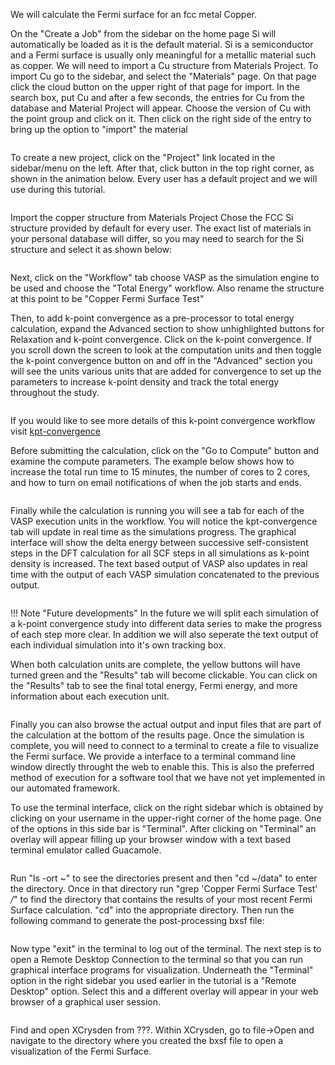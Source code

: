 <!-- TODO by TB -->

We will calculate the Fermi surface for an fcc metal Copper.

On the "Create a Job" from the sidebar on the home page Si will automatically be loaded as it is the default material.  Si is a semiconductor and a Fermi surface is usually only meaningful for a metallic material such as copper.  We will need to import a Cu structure from Materials Project.  To import Cu go to the sidebar, and select the "Materials" page.  On that page click the cloud button on the upper right of that page for import.  In the search box, put Cu and after a few seconds, the entries for Cu from the database and Material Project will appear.  Choose the version of Cu with the point group  and click on it.  Then click on the right side of the entry to bring up the option to "import" the material

<img data-gifffer="/images/ImportCu.gif" />

To create a new project, click on the "Project" link located in the sidebar/menu on the left. After that, click <i class="zmdi zmdi-plus-circle zmdi-hc-border"></i> button in the top right corner, as shown in the animation below. Every user has a default project and we will use during this tutorial.

<img data-gifffer="/images/CreateCuJob.gif" />

Import the copper structure from Materials Project Chose the FCC Si structure provided by default for every user.  The exact list of materials in your personal database will differ, so you may need to search for the Si structure and select it as shown below:

<img data-gifffer="/images/SetUpCuETotWithConvergence.gif" />

Next, click on the "Workflow" tab choose VASP as the simulation engine to be used and choose the "Total Energy" workflow.  Also rename the structure at this point to be "Copper Fermi Surface Test"

Then, to add k-point convergence as a pre-processor to total energy calculation, expand the <i class="zmdi zmdi-plus-circle zmdi-hc-border"></i> Advanced section to show unhighlighted buttons for Relaxation and k-point convergence.  Click on the k-point convergence.  If you scroll down the screen to look at the computation units and then toggle the k-point convergence button on and off in the "Advanced" section you will see the units various units that are added for convergence to set up the parameters to increase k-point density and track the total energy throughout the study.

<img data-gifffer="/images/ConvergeCuFermiSurface.gif" />

If you would like to see more details of this k-point convergence workflow visit [kpt-convergence](kpt-convergence)

Before submitting the calculation, click on the "Go to Compute" button and examine the compute parameters.  The example below shows how to increase the total run time to 15 minutes, the number of cores to 2 cores, and how to turn on email notifications of when the job starts and ends.

<img data-gifffer="/images/ComputCuFermiSurface.gif" />

Finally while the calculation is running you will see a tab for each of the VASP execution units in the workflow.  You will notice the kpt-convergence tab will update in real time as the simulations progress.  The graphical interface will show the delta energy between successive self-consistent steps in the DFT calculation for all SCF steps in all simulations as k-point density is increased.  The text based output of VASP also updates in real time with the output of each VASP simulation concatenated to the previous output.

<img data-gifffer="/images/RunningCuFermiSurface.gif" />

!!! Note "Future developments"
    In the future we will split each simulation of a k-point convergence study into different data series to make the progress of each step more clear.  In addition we will also seperate the text output of each individual simulation into it's own tracking box.

When both calculation units are complete, the yellow buttons will have turned green and the "Results" tab will become clickable.  You can click on the "Results" tab to see the final total energy, Fermi energy, and more information about each execution unit.

<img data-gifffer="/images/ConvergeStep6.gif" />

Finally you can also browse the actual output and input files that are part of the calculation at the bottom of the results page.  Once the simulation is complete, you will need to connect to a terminal to create a file to visualize the Fermi surface.  We provide a interface to a terminal command line window directly throught the web to enable this.  This is also the preferred method of execution for a software tool that we have not yet implemented in our automated framework.

To use the terminal interface, click on the right sidebar which is obtained by clicking on your username in the upper-right corner of the home page.  One of the options in this side bar is "Terminal".  After clicking on "Terminal" an overlay will appear filling up your browser window with a text based terminal emulator called Guacamole.

<img data-gifffer="/images/OpenTerminal.gif" />

Run "ls -ort ~" to see the directories present and then "cd ~/data" to enter the directory.  Once in that directory run "grep 'Copper Fermi Surface Test' */*" to find the directory that contains the results of your most recent Fermi Surface calculation.  "cd" into the appropriate directory.  Then run the following command to generate the post-processing bxsf file:

<img data-gifffer="/images/GenerateBXSFFile.gif" />


Now type "exit" in the terminal to log out of the terminal.  The next step is to open a Remote Desktop Connection to the terminal so that you can run graphical interface programs for visualization.  Underneath the "Terminal" option in the right sidebar you used earlier in the tutorial is a "Remote Desktop" option.  Select this and a different overlay will appear in your web browser of a graphical user session.

<img data-gifffer="/images/OpenRemoteDesktop.gif" />

Find and open XCrysden from ???.  Within XCrysden, go to file->Open and navigate to the directory where you created the bxsf file to open a visualization of the Fermi Surface.

<img data-gifffer="/images/VisualizeFermiSurface.gif" />

